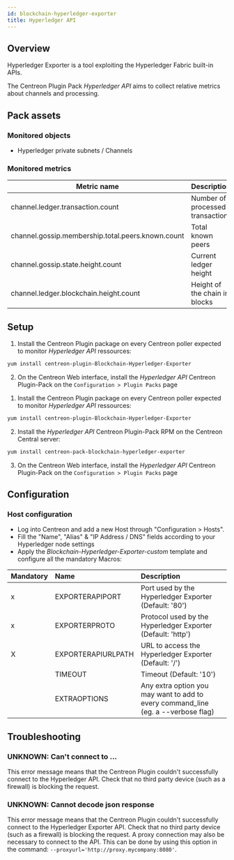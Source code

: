 ```yaml
---
id: blockchain-hyperledger-exporter
title: Hyperledger API
---
```


## Overview

Hyperledger Exporter is a tool exploiting the Hyperledger Fabric built-in APIs.

The Centreon Plugin Pack *Hyperledger API* aims to collect relative metrics about
channels and processing.

## Pack assets

### Monitored objects

* Hyperledger private subnets / Channels 

### Monitored metrics

<!--DOCUSAURUS_CODE_TABS-->

<!--Channels-->

| Metric name                                       | Description                     |
|-------------------------------------------------- |---------------------------------|
| channel.ledger.transaction.count                  | Number of processed transaction |
| channel.gossip.membership.total.peers.known.count | Total known peers               | 
| channel.gossip.state.height.count                 | Current ledger height           |
| channel.ledger.blockchain.height.count            | Height of the chain in blocks   |

<!--END_DOCUSAURUS_CODE_TABS-->

## Setup

<!--DOCUSAURUS_CODE_TABS-->

<!--Online IMP Licence & IT-100 Editions-->

1. Install the Centreon Plugin package on every Centreon poller expected to monitor *Hyperledger API* ressources:

```bash
yum install centreon-plugin-Blockchain-Hyperledger-Exporter
```

2. On the Centreon Web interface, install the *Hyperledger API* Centreon Plugin-Pack on the `Configuration > Plugin Packs` page

<!--Offline IMP License-->

1. Install the Centreon Plugin package on every Centreon poller expected to monitor *Hyperledger API* ressources:

```bash
yum install centreon-plugin-Blockchain-Hyperledger-Exporter
```

2. Install the *Hyperledger API* Centreon Plugin-Pack RPM on the Centreon Central server:

 ```bash
yum install centreon-pack-blockchain-hyperledger-exporter
```

3. On the Centreon Web interface, install the *Hyperledger API* Centreon Plugin-Pack on the `Configuration > Plugin Packs` page

<!--END_DOCUSAURUS_CODE_TABS-->

## Configuration

### Host configuration

* Log into Centreon and add a new Host through "Configuration > Hosts".
* Fill the "Name", "Alias" & "IP Address / DNS" fields according to your Hyperledger node settings
* Apply the *Blockchain-Hyperledger-Exporter-custom* template and configure all the mandatory Macros:

| Mandatory | Name               | Description                                                                        |
|:----------|:-------------------|:-----------------------------------------------------------------------------------|
|    x      | EXPORTERAPIPORT    | Port used by the Hyperledger Exporter (Default: '80')                              |
|    x      | EXPORTERPROTO      | Protocol used by the Hyperledger Exporter (Default: 'http')                        |
|    X      | EXPORTERAPIURLPATH | URL to access the Hyperledger Exporter (Default: '/')                              |
|           | TIMEOUT            | Timeout (Default: '10')                                                            |
|           | EXTRAOPTIONS       | Any extra option you may want to add to every command\_line (eg. a --verbose flag) |

## Troubleshooting 

### UNKNOWN: Can't connect to ... 

This error message means that the Centreon Plugin couldn't successfully connect to the Hyperledger API. Check that no third party
device (such as a firewall) is blocking the request. 

### UNKNOWN: Cannot decode json response

This error message means that the Centreon Plugin couldn't successfully connect to the Hyperledger Exporter API. Check that no third party
device (such as a firewall) is blocking the request. A proxy connection may also be necessary to connect to the API.
This can be done by using this option in the command: ```--proxyurl='http://proxy.mycompany:8080'```.